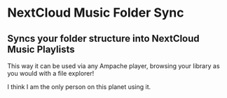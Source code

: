 # NextCloud Music Folder Sync

## Syncs your folder structure into NextCloud Music Playlists

This way it can be used via any Ampache player, browsing your library as you would with a file explorer!

I think I am the only person on this planet using it.
